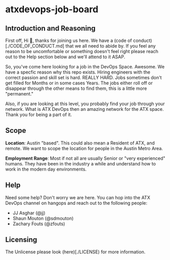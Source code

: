 # atxdevops-job-board

## Introduction and Reasoning

First off, Hi :wave:, thanks for joining us here. We have
a (code of conduct)[./CODE_OF_CONDUCT.md] that we all need to abide by. If you
feel any reason to be uncomfortable or something doesn't feel right please reach
out to the Help section below and we'll attend to it ASAP.

So, you've come here looking for a job in the DevOps Space. Awesome. We have a
specfic reason why this repo exists. Hiring engineers with the correct passion
and skill set is hard. REALLY HARD. Jobs sometimes don't get filled for Months or
in some cases Years. The jobs either roll off or disappear through the other means
to find them, this is a little more "permanent."

Also, if you are looking at this level, you probably find your job through your network.
What is ATX DevOps then an amazing network for the ATX space. Thank you for being a part
of it.

## Scope

**Location**: Austin "based". This could also mean a Resident of ATX, and remote. We want to
scope the location for people in the Austin Metro Area.

**Employment Range**: Most if not all are usually Senior or "very experienced" humans. They have
been in the industry a while and understand how to work in the modern day environments.

## Help

Need some help? Don't worry we are here. You can hop into the ATX DevOps channel on hangops and
reach out to the following people:

- JJ Asghar (@jj)
- Shaun Mouton (@sdmouton)
- Zachary Fouts (@zfouts)

## Licensing

The Unlicense please look (here)[./LICENSE) for more information.
